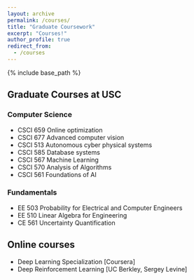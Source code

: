 ```yaml
---
layout: archive
permalink: /courses/
title: "Graduate Coursework"
excerpt: "Courses!"
author_profile: true
redirect_from: 
  - /courses
---
```

{% include base_path %}
<!-- Graduate Coursework:  -->

## Graduate Courses at USC
### Computer Science
* CSCI 659 Online optimization
* CSCI 677 Advanced computer vision
* CSCI 513 Autonomous cyber physical systems
* CSCI 585 Database systems
* CSCI 567 Machine Learning
* CSCI 570 Analysis of Algorithms
* CSCI 561 Foundations of AI



### Fundamentals
* EE 503  Probability for Electrical and Computer Engineers
* EE 510  Linear Algebra for Engineering
* CE  561 Uncertainty Quantification

## Online courses
* Deep Learning Specialization [Coursera]
* Deep Reinforcement Learning [UC Berkley, Sergey Levine]
